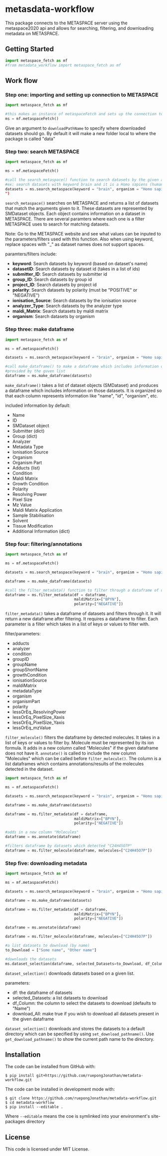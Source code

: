# metasdata-workflow
This package connects to the METASPACE server using the metaspace2020 api and allows for searching, filtering, and downloading metadata on METASPACE.

## Getting Started

```python
import metaspace_fetch as mf
#from metadata_workflow import metaspace_fetch as mf
```
## Work flow

### Step one: importing and setting up connection to METASPACE
```python
import metaspace_fetch as mf

#this makes an instance of metaspaceFetch and sets up the connection to METASPACE
ms = mf.metaspaceFetch()
```
Give an argument to `downloadPathName` to specify where downloaded datasets
should go. By default it will make a new folder local to where the package is called 
"data"

### Step two: search METASPACE
```python
import metaspace_fetch as mf

ms = mf.metaspaceFetch()

#call the search_metaspace() function to search datasets by the given arguments
#ex: search datasets with keyword brain and it is a Homo sapiens (human)
datasets = ms.search_metaspace(keyword = "brain", organism = "Homo sapiens (human)
")
```
`search_metaspace()` searches on METASPACE and returns a list of datasets that match the 
arguments given to it. These datasets are represented by SMDataset objects. Each object
contains information on a dataset in METASPACE. There are several paramters where 
each one is a filter METASPACE uses to search for matching datasets. 

Note: Go to the METASPACE website and see what values can be inputed to the parameters/filters
used with this function. Also when using keyword, replace spaces with "_" as dataset names does not 
support spaces.

paramters/filters include:

* **keyword**: Search datasets by keyword (based on dataset's name)
* **datasetID**: Search datasets by dataset id (takes in a list of ids)
* **submitter_ID**: Search datasets by submitter id
* **group_ID**: Search datasets by group id
* **project_ID**: Search datasets by project id
* **polarity**: Search datasets by polarity (must be "POSITIVE" or "NEGATIVE")
* **ionisation_Source**: Search datasets by the ionisation source
* **analyzer_Type**: Search datasets by the analyzer type
* **maldi_Matrix**: Search datasets by maldi matrix
* **organism**: Search datasets by organism

### Step three: make dataframe
```python
import metaspace_fetch as mf

ms = mf.metaspaceFetch()

datasets = ms.search_metaspace(keyword = "brain", organism = "Homo sapiens (human)")

#call make_dataframe() to make a dataframe which includes information on each dataset
#provided by the guven list
dataframe = ms.make_dataframe(datasets)
```
`make_dataframe()` takes a list of dataset objects (SMDataset) and produces a dataframe
which includes information on those datasets. It is organized so that each column represents
information like "name", "id", "organism", etc.

included information by default:
* Name
* ID
* SMDataset object
* Submitter (dict)
* Group (dict)
* Analyzer
* Metadata Type
* Ionisation Source
* Organism 
* Organism Part 
* Adducts (list)
* Condition 
* Maldi Matrix 
* Growth Condition 
* Polarity 
* Resolving Power 
* Pixel Size 
* Mz Value 
* Maldi Matrix Application 
* Sample Stabilisation 
* Solvent 
* Tissue Modification 
* Additional Information (dict)

### Step four: filtering/annotations
```python
import metaspace_fetch as mf

ms = mf.metaspaceFetch()

datasets = ms.search_metaspace(keyword = "brain", organism = "Homo sapiens (human)")

dataframe = ms.make_dataframe(datasets)

#call the filter_metadata() function to filter through a dataframe of datasets
dataframe = ms.filter_metadata(df = dataframe,
                               maldiMatrix=["BPYN"],
                               polarity=["NEGATIVE"])
```

`filter_metadata()` takes a dataframe of datasets and filters through it. It will
return a new dataframe after filtering. It requires a dataframe to filter. Each parameter 
is a filter which takes in a list of keys or values to filter with.

filter/parameters:
* adducts 
* analyzer 
* condition 
* groupID 
* groupName 
* groupShortName 
* growthCondition
* ionisationSource 
* maldiMatrix 
* metadataType
* organism 
* organismPart 
* polarity 
* lessOrEq_ResolvingPower
* lessOrEq_PixelSize_Xaxis
* lessOrEq_PixelSize_Yaxis
* lessOrEq_mzValue

`filter_molecule()` filters the dataframe by detected molecules. It takes in a list
of keys or values to filter by. Molecule must be represented by its ion formula. It adds in a new
column called "Molecules" if the given dataframe does not have it. `annotate()` is called to include 
the new column "Molecules" which can be called before `filter_molecule()`. The column is a list dataframes
which contains annotations/results of the molecules detected in the dataset.

```python
import metaspace_fetch as mf

ms = mf.metaspaceFetch()

datasets = ms.search_metaspace(keyword = "brain", organism = "Homo sapiens (human)")

dataframe = ms.make_dataframe(datasets)

dataframe = ms.filter_metadata(df = dataframe,
                               maldiMatrix=["BPYN"],
                               polarity=["NEGATIVE"])

#adds in a new column "Molecules"
dataframe = ms.annotate(dataframe)

#filters dataframe by datasets which detected "C24H45O7P"
dataframe = ms.filter_molecule(dataframe, molecules=["C24H45O7P"])
```

### Step five: downloading metadata
```python
import metaspace_fetch as mf

ms = mf.metaspaceFetch()

datasets = ms.search_metaspace(keyword = "brain", organism = "Homo sapiens (human)")

dataframe = ms.make_dataframe(datasets)

dataframe = ms.filter_metadata(df = dataframe,
                               maldiMatrix=["BPYN"],
                               polarity=["NEGATIVE"])

dataframe = ms.annotate(dataframe)

dataframe = ms.filter_molecule(dataframe, molecules=["C24H45O7P"])

#a list datasets to download (by name)
to_Download = ["Some name", "Other name"]

#downloads the datasets
ms.dataset_selection(dataframe, selected_Datasets=to_Download, df_Column="Name", download_All=False)
```

`dataset_selection()` downloads datasets based on a given list. 

parameters:
* df: the dataframe of datasets
* selected_Datasets: a list datasets to download 
* df_Column: the column to select the datasets to download (defaults to "Name")
* download_All: make true if you wish to download all datasets present in the given dataframe

`dataset_selection()` downloads and stores the datasets to a default directory which can be specified
by using `set_download_pathname()`. Use `get_download_pathname()` to show the current path name to the directory.

## Installation

The code can be installed from GitHub with:

```shell
$ pip install git+https://github.com/ruepongJonathan/metadata-workflow.git
```

The code can be installed in development mode with:

```shell
$ git clone https://github.com/ruepongJonathan/metadata-workflow.git
$ cd metadata-workflow
$ pip install --editable .
```
Where `--editable` means the coe is symlinked into your environment's site-packages directory

## License

This code is licensed under MIT License.


